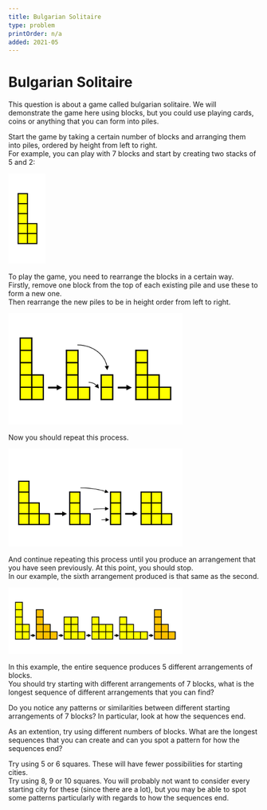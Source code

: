 ```yaml
---
title: Bulgarian Solitaire
type: problem
printOrder: n/a
added: 2021-05
---
```


# Bulgarian Solitaire

This question is about a game called bulgarian solitaire. We will demonstrate the game here using blocks, but you could use playing cards, coins or anything that you can form into piles.

Start the game by taking a certain number of blocks and arranging them into piles, ordered by height from left to right.  
For example, you can play with 7 blocks and start by creating two stacks of 5 and 2:

<img src="../../images/bulgarian-solitaire-01.png" width=75>

To play the game, you need to rearrange the blocks in a certain way.  
Firstly, remove one block from the top of each existing pile and use these to form a new one.  
Then rearrange the new piles to be in height order from left to right.

<img src="../../images/bulgarian-solitaire-02.png" width=350>

Now you should repeat this process.

<img src="../../images/bulgarian-solitaire-03.png" width=350>

And continue repeating this process until you produce an arrangement that you have seen previously. At this point, you should stop.  
In our example, the sixth arrangement produced is that same as the second.

<img src="../../images/bulgarian-solitaire-04.png" width=350>

In this example, the entire sequence produces 5 different arrangements of blocks.  
You should try starting with different arrangements of 7 blocks, what is the longest sequence of different arrangements that you can find?

Do you notice any patterns or similarities between different starting arrangements of 7 blocks? In particular, look at how the sequences end.

As an extention, try using different numbers of blocks. What are the longest sequences that you can create and can you spot a pattern for how the sequences end?

Try using 5 or 6 squares. These will have fewer possibilities for starting cities.  
Try using 8, 9 or 10 squares. You will probably not want to consider every starting city for these (since there are a lot), but you may be able to spot some patterns particularly with regards to how the sequences end.

